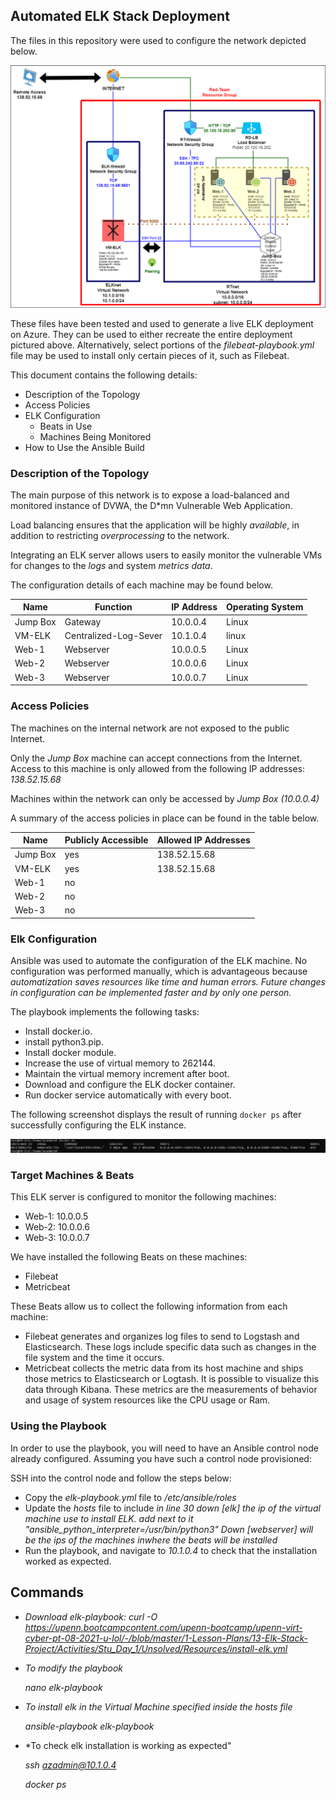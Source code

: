 ## Automated ELK Stack Deployment

The files in this repository were used to configure the network depicted below.

![](diagrams/diagram_RedTeam.png)

These files have been tested and used to generate a live ELK deployment on Azure. They can be used to either recreate the entire deployment pictured above. Alternatively, select portions of the *filebeat-playbook.yml* file may be used to install only certain pieces of it, such as Filebeat.

  
This document contains the following details:
- Description of the Topology
- Access Policies
- ELK Configuration
  - Beats in Use
  - Machines Being Monitored
- How to Use the Ansible Build


### Description of the Topology

The main purpose of this network is to expose a load-balanced and monitored instance of DVWA, the D*mn Vulnerable Web Application.

Load balancing ensures that the application will be highly *available*, in addition to restricting *overprocessing* to the network.

Integrating an ELK server allows users to easily monitor the vulnerable VMs for changes to the *logs* and system *metrics data*.

The configuration details of each machine may be found below.

| Name     | Function              | IP Address | Operating System |
|----------|-----------------------|------------|------------------|
| Jump Box | Gateway               | 10.0.0.4   | Linux            |
| VM-ELK   | Centralized-Log-Sever | 10.1.0.4   | linux            |
| Web-1    | Webserver             | 10.0.0.5   | Linux            |
| Web-2    | Webserver             | 10.0.0.6   | Linux            |
| Web-3    | Webserver             | 10.0.0.7   | Linux            |

### Access Policies

The machines on the internal network are not exposed to the public Internet. 

Only the *Jump Box* machine can accept connections from the Internet. Access to this machine is only allowed from the following IP addresses: *138.52.15.68*

Machines within the network can only be accessed by *Jump Box (10.0.0.4)*


A summary of the access policies in place can be found in the table below.

| Name     | Publicly Accessible | Allowed IP Addresses |
|----------|---------------------|----------------------|
| Jump Box |         yes         | 138.52.15.68         |
| VM-ELK   |         yes         | 138.52.15.68         |
| Web-1    |          no         |                      |
| Web-2    |          no         |                      |
| Web-3    |          no         |                      |

### Elk Configuration

Ansible was used to automate the configuration of the ELK machine. No configuration was performed manually, which is advantageous because *automatization saves resources like time and human errors. Future changes in configuration can be implemented faster and by only one person.*

The playbook implements the following tasks:
- Install docker.io.
- install python3.pip.
- Install docker module.
- Increase the use of virtual memory to 262144.
- Maintain the virtual memory increment after boot.
- Download and configure the ELK docker container.
- Run docker service automatically with every boot.

The following screenshot displays the result of running `docker ps` after successfully configuring the ELK instance.

![](images/docker_ps_output.PNG)

### Target Machines & Beats
This ELK server is configured to monitor the following machines:
- Web-1: 10.0.0.5
- Web-2: 10.0.0.6
- Web-3: 10.0.0.7

We have installed the following Beats on these machines:
- Filebeat
- Metricbeat

These Beats allow us to collect the following information from each machine:
- Filebeat generates and organizes log files to send to Logstash and Elasticsearch. These logs include specific data such as changes in the file system and the time it occurs.
- Metricbeat collects the metric data from its host machine and ships those metrics to Elasticsearch or Logtash. It is possible to visualize this data through Kibana. These metrics are the measurements of behavior and usage of system resources like the CPU usage or Ram.

### Using the Playbook
In order to use the playbook, you will need to have an Ansible control node already configured. Assuming you have such a control node provisioned: 

SSH into the control node and follow the steps below:
- Copy the *elk-playbook.yml* file to */etc/ansible/roles*
- Update the *hosts* file to include *in line 30 down [elk] the ip of the virtual machine use to install ELK. add next to it "ansible_python_interpreter=/usr/bin/python3"* *Down [webserver] will be the ips of the machines inwhere the beats will be installed*
- Run the playbook, and navigate to *10.1.0.4* to check that the installation worked as expected.

## Commands
- *Download elk-playbook:* 
*curl -O https://upenn.bootcampcontent.com/upenn-bootcamp/upenn-virt-cyber-pt-08-2021-u-lol/-/blob/master/1-Lesson-Plans/13-Elk-Stack-Project/Activities/Stu_Day_1/Unsolved/Resources/install-elk.yml* 

- *To modify the playbook* 
    
     *nano elk-playbook*

- *To install elk in the Virtual Machine specified inside the hosts file*
    
     *ansible-playbook elk-playbook*

- *To check elk installation is working as expected"
    
    *ssh azadmin@10.1.0.4*

    *docker ps*
